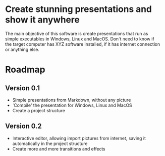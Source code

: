 # Create stunning presentations and show it anywhere

The main objective of this software is create presentations that run as 
simple executables in Windows, Linux and MacOS. Don't need to know if
the target computer has XYZ software installed, if it has internet connection
or anything else.

# Roadmap

## Version 0.1 

- Simple presentations from Markdown, without any picture
- 'Compile' the presentation for Windows, Linux and MacOS
- Create a project structure

## Version 0.2

- Interactive editor, allowing import pictures from internet, saving it
  automatically in the project structure
- Create more and more transitions and effects

